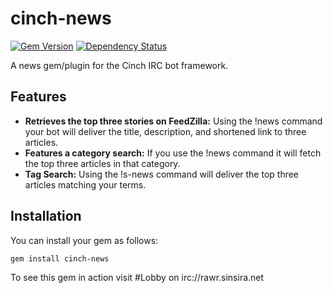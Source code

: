 cinch-news
==========
[![Gem Version](https://badge.fury.io/rb/cinch-news.png)](http://badge.fury.io/rb/cinch-news) [![Dependency Status](https://gemnasium.com/RawrNet/cinch-isitup.png)](https://gemnasium.com/RawrNet/cinch-isitup)

A news gem/plugin for the Cinch IRC bot framework.

## Features ##

 - **Retrieves the top three stories on FeedZilla:** Using the !news command your bot will deliver the title, description, and shortened link to three articles.
 - **Features a category search:** If you use the !news <category> command it will fetch the top three articles in that category.
 - **Tag Search:** Using the !s-news <terms> command will deliver the top three articles matching your terms.

## Installation ##

You can install your gem as follows:

    gem install cinch-news
  
  
To see this gem in action visit #Lobby on irc://rawr.sinsira.net